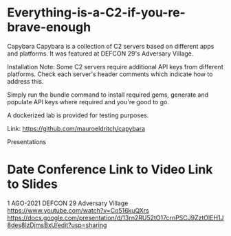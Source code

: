 # Everything-is-a-C2-if-you-re-brave-enough

Capybara
Capybara is a collection of C2 servers based on different apps and platforms. It was featured at DEFCON 29's Adversary Village.

Installation
Note: Some C2 servers require additional API keys from different platforms. Check each server's header comments which indicate how to address this.

Simply run the bundle command to install required gems, generate and populate API keys where required and you're good to go.

A dockerized lab is provided for testing purposes.

Link: https://github.com/mauroeldritch/capybara

Presentations
#	Date	Conference	Link to Video	Link to Slides
1	AGO-2021	DEFCON 29 Adversary Village	https://www.youtube.com/watch?v=Co516kuQXrs	
https://docs.google.com/presentation/d/13rn2RU52tO17crnPSCJ9ZztOlEH1J8des8lzDjmsBxU/edit?usp=sharing

